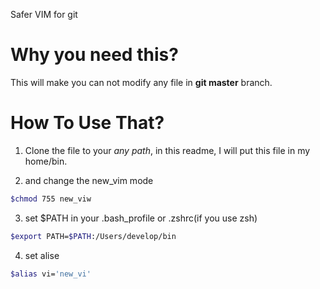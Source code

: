 Safer VIM for git

# Why you need this?

This will make you can not modify any file in **git master** branch.

# How To Use That?

1. Clone the file to your *any path*, in this readme, I will put this file in my home/bin.

2. and change the new_vim mode
```bash
$chmod 755 new_viw
```

3. set $PATH in your .bash_profile or .zshrc(if you use zsh)
```bash
$export PATH=$PATH:/Users/develop/bin
```

4. set alise 
```bash
$alias vi='new_vi'
```
